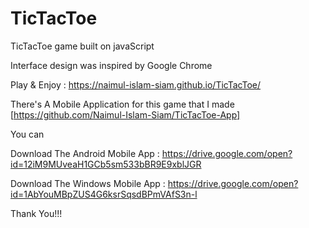 # TicTacToe

TicTacToe game built on javaScript

Interface design was inspired by Google Chrome

Play & Enjoy : https://naimul-islam-siam.github.io/TicTacToe/

There's A Mobile Application for this game that I made [https://github.com/Naimul-Islam-Siam/TicTacToe-App]

You can 

Download The Android Mobile App : https://drive.google.com/open?id=12iM9MUveaH1GCb5sm533bBR9E9xblJGR

Download The Windows Mobile App : https://drive.google.com/open?id=1AbYouMBpZUS4G6ksrSqsdBPmVAfS3n-l

Thank You!!!
